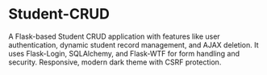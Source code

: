 # Student-CRUD
A Flask-based Student CRUD application with features like user authentication, dynamic student record management, and AJAX deletion. It uses Flask-Login, SQLAlchemy, and Flask-WTF for form handling and security. Responsive, modern dark theme with CSRF protection.
